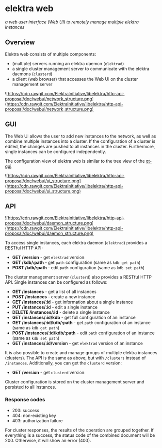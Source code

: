# elektra web

_a web user interface (Web UI) to remotely manage multiple elektra instances_


## Overview

Elektra web consists of multiple components:

 * (multiple) servers running an elektra daemon (`elektrad`)
 * a single cluster management server to communicate with the elektra daemons (`clusterd`)
 * a client (web browser) that accesses the Web UI on the cluster management server

![https://cdn.rawgit.com/ElektraInitiative/libelektra/http-api-proposal/doc/webui/network_structure.png](https://cdn.rawgit.com/ElektraInitiative/libelektra/http-api-proposal/doc/webui/network_structure.png)


## GUI

The Web UI allows the user to add new instances to the network, as well as
combine multiple instances into a cluster. If the configuration of a cluster is
edited, the changes are pushed to all instances in the cluster. Furthermore,
single instances can be configured independently.

The configuration view of elektra web is similar to the tree view of the
[qt-gui](https://github.com/ElektraInitiative/libelektra/tree/master/src/tools/qt-gui).

![https://cdn.rawgit.com/ElektraInitiative/libelektra/http-api-proposal/doc/webui/ui_structure.png](https://cdn.rawgit.com/ElektraInitiative/libelektra/http-api-proposal/doc/webui/ui_structure.png)


## API

![https://cdn.rawgit.com/ElektraInitiative/libelektra/http-api-proposal/doc/webui/daemon_structure.png](https://cdn.rawgit.com/ElektraInitiative/libelektra/http-api-proposal/doc/webui/daemon_structure.png)

To access single instances, each elektra daemon (`elektrad`) provides a RESTful
HTTP API:

 * **GET /version** - get `elektrad` version
 * **GET /kdb/:path** - get `path` configuration (same as `kdb get path`)
 * **POST /kdb/:path** - edit `path` configuration (same as `kdb set path`)

The cluster management server (`clusterd`) also provides a RESTful HTTP API.
Single instances can be configured as follows:

 * **GET /instances** - get a list of all instances
 * **POST /instances** - create a new instance
 * **GET /instances/:id** - get information about a single instance
 * **PUT /instances/:id** - edit a single instance
 * **DELETE /instances/:id** - delete a single instance
 * **GET /instances/:id/kdb** - get full configuration of an instance
 * **GET /instances/:id/kdb/:path** - get `path` configuration of an instance (same as `kdb get path`)
 * **POST /instances/:id/kdb/:path** - edit `path` configuration of an instance (same as `kdb set path`)
 * **GET /instances/:id/version** - get `elektrad` version of an instance

It is also possible to create and manage groups of multiple elektra instances (clusters). The API is the same as above, but with `/clusters` instead of `/instances`. Additionally, you can get the `clusterd` version:

 * **GET /version** - get `clusterd` version

Cluster configuration is stored on the cluster management server and persisted
to all instances.

### Response codes

 * 200: success
 * 404: non-existing key
 * 403: authorization failure

For cluster responses, the results of the operation are grouped together. If
everything is a success, the status code of the combined document will be 200.
Otherwise, it will show an error (400).
